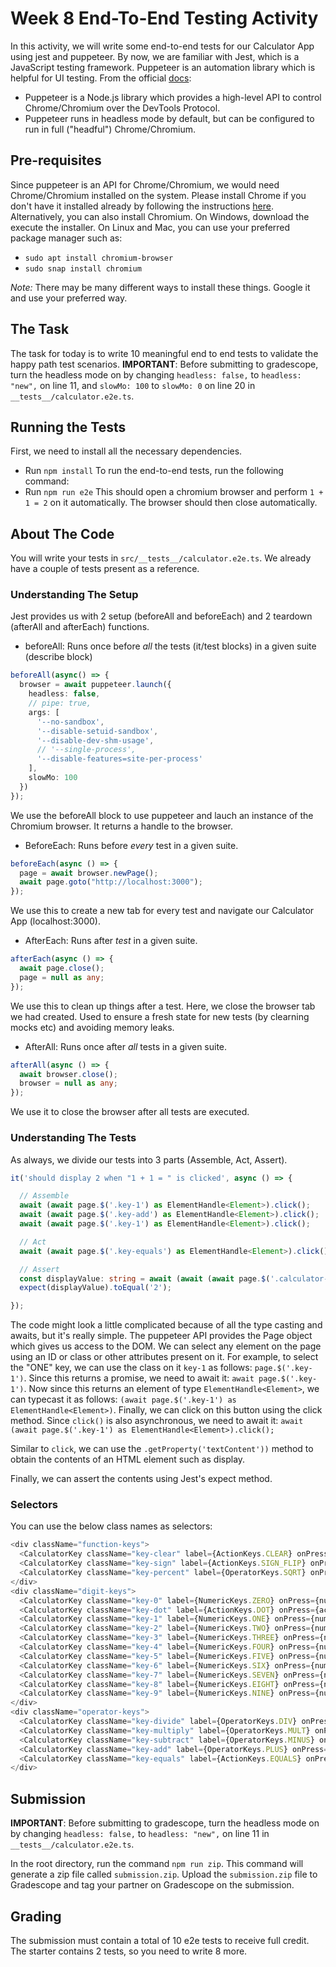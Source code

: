 # Week 8 End-To-End Testing Activity

In this activity, we will write some end-to-end tests for our Calculator App using jest and puppeteer.
By now, we are familiar with Jest, which is a JavaScript testing framework.
Puppeteer is an automation library which is helpful for UI testing.
From the official [docs](https://pptr.dev/): 
 - Puppeteer is a Node.js library which provides a high-level API to control Chrome/Chromium over the DevTools Protocol. 
 - Puppeteer runs in headless mode by default, but can be configured to run in full ("headful") Chrome/Chromium.

## Pre-requisites

Since puppeteer is an API for Chrome/Chromium, we would need Chrome/Chromium installed on the system.
Please install Chrome if you don't have it installed already by following the instructions [here](https://support.google.com/chrome/answer/95346?hl=en&co=GENIE.Platform%3DDesktop).
Alternatively, you can also install Chromium.
On Windows, download the execute the installer.
On Linux and Mac, you can use your preferred package manager such as:
 - `sudo apt install chromium-browser`
 - `sudo snap install chromium`

*Note:* There may be many different ways to install these things. Google it and use your preferred way.

## The Task

The task for today is to write 10 meaningful end to end tests to validate the happy path test scenarios.
**IMPORTANT**: Before submitting to gradescope, turn the headless mode on by changing `headless: false,` to `headless: "new",` on line 11, and `slowMo: 100` to `slowMo: 0` on line 20 in `__tests__/calculator.e2e.ts`.

## Running the Tests

First, we need to install all the necessary dependencies.
 - Run `npm install`
To run the end-to-end tests, run the following command:
 - Run `npm run e2e`
This should open a chromium browser and perform `1 + 1 = 2` on it automatically.
The browser should then close automatically.

## About The Code

You will write your tests in `src/__tests__/calculator.e2e.ts`.
We already have a couple of tests present as a reference.

### Understanding The Setup

Jest provides us with 2 setup (beforeAll and beforeEach) and 2 teardown (afterAll and afterEach) functions.

- beforeAll: Runs once before *all* the tests (it/test blocks) in a given suite (describe block)

```typescript
beforeAll(async() => {
  browser = await puppeteer.launch({
    headless: false,
    // pipe: true,
    args: [
      '--no-sandbox',
      '--disable-setuid-sandbox',
      '--disable-dev-shm-usage',
      // '--single-process',
      '--disable-features=site-per-process'
    ],
    slowMo: 100
  })
});
```

We use the beforeAll block to use puppeteer and lauch an instance of the Chromium browser.
It returns a handle to the browser.

- BeforeEach: Runs before *every* test in a given suite.

```typescript
beforeEach(async () => {
  page = await browser.newPage();
  await page.goto("http://localhost:3000");
});
```

We use this to create a new tab for every test and navigate our Calculator App (localhost:3000).

- AfterEach: Runs after *test* in a given suite.

```typescript
afterEach(async () => {
  await page.close();
  page = null as any;
});
```

We use this to clean up things after a test.
Here, we close the browser tab we had created.
Used to ensure a fresh state for new tests (by clearning mocks etc) and avoiding memory leaks.

- AfterAll: Runs once after *all* tests in a given suite.

```typescript
afterAll(async () => {
  await browser.close();
  browser = null as any;
});
```

We use it to close the browser after all tests are executed.

### Understanding The Tests

As always, we divide our tests into 3 parts (Assemble, Act, Assert).
```typescript
it('should display 2 when "1 + 1 = " is clicked', async () => {

  // Assemble
  await (await page.$('.key-1') as ElementHandle<Element>).click();
  await (await page.$('.key-add') as ElementHandle<Element>).click();
  await (await page.$('.key-1') as ElementHandle<Element>).click();

  // Act
  await (await page.$('.key-equals') as ElementHandle<Element>).click();

  // Assert
  const displayValue: string = await (await (await page.$('.calculator-display') as ElementHandle<Element>).getProperty('textContent')).jsonValue() as string;
  expect(displayValue).toEqual('2');

});
```

The code might look a little complicated because of all the type casting and awaits, but it's really simple.
The puppeteer API provides the Page object which gives us access to the DOM.
We can select any element on the page using an ID or class or other attributes present on it.
For example, to select the "ONE" key, we can use the class on it `key-1` as follows:
`page.$('.key-1')`.
Since this returns a promise, we need to await it: `await page.$('.key-1')`.
Now since this returns an element of type `ElementHandle<Element>`, we can typecast it as follows:
`(await page.$('.key-1') as ElementHandle<Element>)`.
Finally, we can click on this button using the click method.
Since `click()` is also asynchronous, we need to await it:
`await (await page.$('.key-1') as ElementHandle<Element>).click();`

Similar to `click`, we can use the `.getProperty('textContent'))` method to obtain the contents of an HTML element such as display.

Finally, we can assert the contents using Jest's expect method.

### Selectors

You can use the below class names as selectors:

```typescript
<div className="function-keys">
  <CalculatorKey className="key-clear" label={ActionKeys.CLEAR} onPress={actionKeyPressHandler} />
  <CalculatorKey className="key-sign" label={ActionKeys.SIGN_FLIP} onPress={actionKeyPressHandler} />
  <CalculatorKey className="key-percent" label={OperatorKeys.SQRT} onPress={operatorKeyPressHandler} />
</div>
<div className="digit-keys">
  <CalculatorKey className="key-0" label={NumericKeys.ZERO} onPress={numericKeyPressHandler} />
  <CalculatorKey className="key-dot" label={ActionKeys.DOT} onPress={actionKeyPressHandler} />
  <CalculatorKey className="key-1" label={NumericKeys.ONE} onPress={numericKeyPressHandler} />
  <CalculatorKey className="key-2" label={NumericKeys.TWO} onPress={numericKeyPressHandler} />
  <CalculatorKey className="key-3" label={NumericKeys.THREE} onPress={numericKeyPressHandler} />
  <CalculatorKey className="key-4" label={NumericKeys.FOUR} onPress={numericKeyPressHandler} />
  <CalculatorKey className="key-5" label={NumericKeys.FIVE} onPress={numericKeyPressHandler} />
  <CalculatorKey className="key-6" label={NumericKeys.SIX} onPress={numericKeyPressHandler} />
  <CalculatorKey className="key-7" label={NumericKeys.SEVEN} onPress={numericKeyPressHandler} />
  <CalculatorKey className="key-8" label={NumericKeys.EIGHT} onPress={numericKeyPressHandler} />
  <CalculatorKey className="key-9" label={NumericKeys.NINE} onPress={numericKeyPressHandler} />
</div>
<div className="operator-keys">
  <CalculatorKey className="key-divide" label={OperatorKeys.DIV} onPress={operatorKeyPressHandler} />
  <CalculatorKey className="key-multiply" label={OperatorKeys.MULT} onPress={operatorKeyPressHandler} />
  <CalculatorKey className="key-subtract" label={OperatorKeys.MINUS} onPress={operatorKeyPressHandler} />
  <CalculatorKey className="key-add" label={OperatorKeys.PLUS} onPress={operatorKeyPressHandler} />
  <CalculatorKey className="key-equals" label={ActionKeys.EQUALS} onPress={actionKeyPressHandler} />
</div>
```

## Submission

**IMPORTANT**: Before submitting to gradescope, turn the headless mode on by changing `headless: false,` to `headless: "new",` on line 11 in `__tests__/calculator.e2e.ts`.

In the root directory, run the command `npm run zip`. 
This command will generate a zip file called `submission.zip`.
Upload the `submission.zip` file to Gradescope and tag your partner on Gradescope on the submission.

## Grading

The submission must contain a total of 10 e2e tests to receive full credit.
The starter contains 2 tests, so you need to write 8 more.

